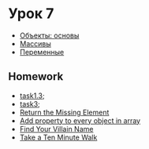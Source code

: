 # Урок 7

* [Объекты: основы](https://learn.javascript.ru/object-basics)
* [Массивы](https://learn.javascript.ru/array)
* [Переменные](https://learn.javascript.ru/variables)

## Homework

* [task1.3](task1.js);
* [task3](task3.js);
* [Return the Missing Element](https://www.codewars.com/kata/return-the-missing-element)
* [Add property to every object in array](https://www.codewars.com/kata/add-property-to-every-object-in-array)
* [Find Your Villain Name](https://www.codewars.com/kata/find-your-villain-name)
* [Take a Ten Minute Walk](https://www.codewars.com/kata/take-a-ten-minute-walk)

